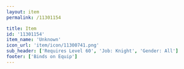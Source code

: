 ```yaml
---
layout: item
permalink: /11301154

title: Item
id: '11301154'
item_name: 'Unknown'
icon_url: 'item/icon/11300741.png'
sub_header: ['Requires Level 60', 'Job: Knight', 'Gender: All']
footer: ['Binds on Equip']
---
```

